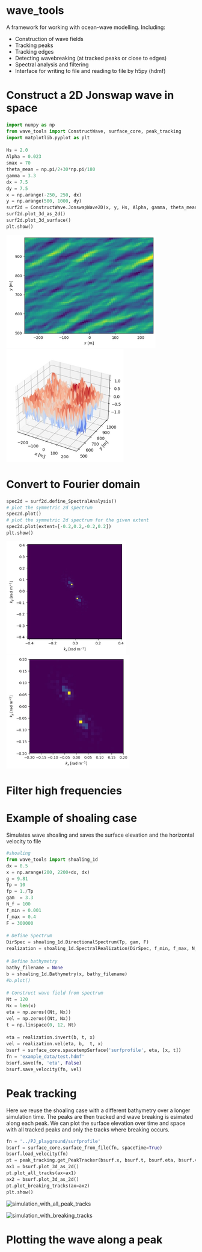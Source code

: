 # wave_tools

A framework for working with ocean-wave modelling. Including:

- Construction of wave fields
- Tracking peaks
- Tracking edges
- Detecting wavebreaking (at tracked peaks or close to edges)
- Spectral analysis and filtering
- Interface for writing to file and reading to file by h5py (hdmf)

# Construct a 2D Jonswap wave in space
```python
import numpy as np
from wave_tools import ConstructWave, surface_core, peak_tracking
import matplotlib.pyplot as plt

Hs = 2.0
Alpha = 0.023
smax = 70
theta_mean = np.pi/2+30*np.pi/180
gamma = 3.3
dx = 7.5
dy = 7.5
x = np.arange(-250, 250, dx)
y = np.arange(500, 1000, dy)
surf2d = ConstructWave.JonswapWave2D(x, y, Hs, Alpha, gamma, theta_mean, smax)
surf2d.plot_3d_as_2d()
surf2d.plot_3d_surface()
plt.show()
```
<img src="figures/surf2d.jpg" height="300">  <img src="figures/surf3d.jpg" height="300">


# Convert to Fourier domain
```python
spec2d = surf2d.define_SpectralAnalysis()
# plot the symmetric 2d spectrum
spec2d.plot()
# plot the symmetric 2d spectrum for the given extent
spec2d.plot(extent=[-0.2,0.2,-0.2,0.2])
plt.show()
```

<img src="figures/spec2d.jpg" height="300">  <img src="figures/spec2d_extent.jpg" height="300">

# Filter high frequencies


# Example of shoaling case
Simulates wave shoaling and saves the surface elevation and the horizontal velocity to file

```python
#shoaling
from wave_tools import shoaling_1d
dx = 0.5
x = np.arange(200, 2200+dx, dx)
g = 9.81
Tp = 10
fp = 1./Tp
gam  = 3.3
N_f = 100
f_min = 0.001
f_max = 0.4
F = 300000

# Define Spectrum
DirSpec = shoaling_1d.DirectionalSpectrum(Tp, gam, F)
realization = shoaling_1d.SpectralRealization(DirSpec, f_min, f_max, N_f, dx)

# Define bathymetry
bathy_filename = None
b = shoaling_1d.Bathymetry(x, bathy_filename)
#b.plot()

# Construct wave field from spectrum
Nt = 120
Nx = len(x)
eta = np.zeros((Nt, Nx))
vel = np.zeros((Nt, Nx))
t = np.linspace(0, 12, Nt)

eta = realization.invert(b, t, x)
vel = realization.vel(eta, b,  t, x)
bsurf = surface_core.spacetempSurface('surfprofile', eta, [x, t])
fn = 'example_data/test.hdmf'
bsurf.save(fn, 'eta', False)
bsurf.save_velocity(fn, vel)
```

# Peak tracking
Here we reuse the shoaling case with a different bathymetry over a longer simulation time. The peaks are then tracked and wave breaking is esimated along each peak. We can plot the surface elevation over time and space with all tracked peaks and only the tracks where breaking occurs.

```python
fn = '../PJ_playground/surfprofile'
bsurf = surface_core.surface_from_file(fn, spaceTime=True)
bsurf.load_velocity(fn)
pt = peak_tracking.get_PeakTracker(bsurf.x, bsurf.t, bsurf.eta, bsurf.vel)
ax1 = bsurf.plot_3d_as_2d()
pt.plot_all_tracks(ax=ax1)
ax2 = bsurf.plot_3d_as_2d()
pt.plot_breaking_tracks(ax=ax2)
plt.show()
```

![simulation_with_all_peak_tracks](https://user-images.githubusercontent.com/44230529/135034055-0c072754-b35c-48ff-a01b-b77437389c90.jpg)

![simulation_with_breaking_tracks](https://user-images.githubusercontent.com/44230529/135034066-6ec397c7-cb8c-4179-bfae-9c6165905232.jpg)

# Plotting the wave along a peak
